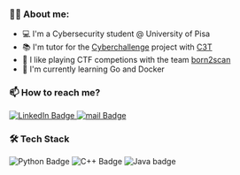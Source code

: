 ### :man_technologist: **About me:**

- 💻 I'm a Cybersecurity student @ University of Pisa
- 📚 I'm tutor for the [Cyberchallenge](https://cyberchallenge.it/) project with [C3T](https://www.c3t.it/)
- 🚩 I like playing CTF competions with the team [born2scan](https://born2scan.run/) <br>
- 🌱 I'm currently learning Go and Docker
 
### 📫 **How to reach me?** 
<div id="social_badges">
  <a href="https://www.linkedin.com/in/gianmarco-pastore-759aa5176/?locale=en_US">
    <img src="https://img.shields.io/badge/LinkedIn-blue?style=for-the-badge&logo=linkedin&logoColor=white" alt="LinkedIn Badge"/>
  </a>
  <a href="mailto:g.pastore11@studenti.unipi.it">
    <img src="https://img.shields.io/badge/Email-blue?style=for-the-badge&logo=mail" alt="mail Badge"/>
  </a>
</div>

### :hammer_and_wrench: Tech Stack
<div id="tech_badges">
    <img src="https://img.shields.io/badge/Python-blue?logo=python&logoColor=yellow&style=for-the-badge" alt="Python Badge"/>
    <img src="https://img.shields.io/badge/C++-blue?logo=c%2B%2B&logoColor=White&style=for-the-badge" alt="C++ Badge"/>
    <img src="https://img.shields.io/badge/Java-blue?style=for-the-badge&logo=java&logoColor=white" alt="Java badge"/>
</div>
